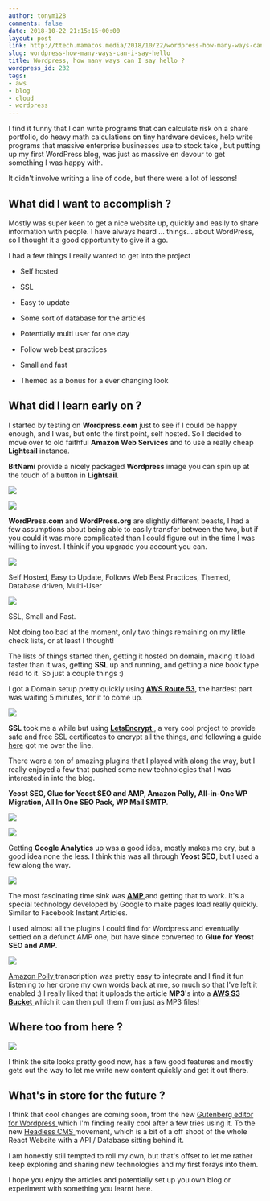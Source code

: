```yaml
---
author: tonym128
comments: false
date: 2018-10-22 21:15:15+00:00
layout: post
link: http://ttech.mamacos.media/2018/10/22/wordpress-how-many-ways-can-i-say-hello/
slug: wordpress-how-many-ways-can-i-say-hello
title: Wordpress, how many ways can I say hello ?
wordpress_id: 232
tags:
- aws
- blog
- cloud
- wordpress
---
```





I find it funny that I can write programs that can calculate risk on a share portfolio, do heavy math calculations on tiny hardware devices, help write programs that massive enterprise businesses use to stock take , but putting up my first WordPress blog, was just as massive en devour to get something I was happy with.







It didn't involve writing a line of code, but there were a lot of lessons!







## What did I want to accomplish ?







Mostly was super keen to get a nice website up, quickly and easily to share information with people. I have always heard ... things... about WordPress, so I thought it a good opportunity to give it a go.







I had a few things I really wanted to get into the project







  * Self hosted  

  * SSL  

  * Easy to update
  * Some sort of database for the articles
  * Potentially multi user for one day
  * Follow web best practices
  * Small and fast
  * Themed as a bonus for a ever changing look  







## What did I learn early on ?







I started by testing on **Wordpress.com** just to see if I could be happy enough, and I was, but onto the first point, self hosted. So I decided to move over to old faithful **Amazon Web Services** and to use a really cheap **Lightsail** instance.







**BitNami** provide a nicely packaged **Wordpress** image you can spin up at the touch of a button in **Lightsail**.







![](/images/2018/10/bitnamilogo.png)







![](/images/2018/10/lightsail.png)













**WordPress.com** and **WordPress.org** are slightly different beasts, I had a few assumptions about being able to easily transfer between the two, but if you could it was more complicated than I could figure out in the time I was willing to invest. I think if you upgrade you account you can.







![](/images/2018/10/check.png)







Self Hosted, Easy to Update, Follows Web Best Practices, Themed, Database driven, Multi-User  








![](/images/2018/10/Cross.png)







SSL, Small and Fast.













Not doing too bad at the moment, only two things remaining on my little check lists, or at least I thought!







The lists of things started then, getting it hosted on domain, making it load faster than it was, getting **SSL** up and running, and getting a nice book type read to it. So just a couple things :)







I got a Domain setup pretty quickly using **[AWS Route 53](https://aws.amazon.com/route53/)**, the hardest part was waiting 5 minutes, for it to come up.







![](/images/2018/10/lets.png)







**SSL** took me a while but using **[LetsEncrypt](https://letsencrypt.org/)**[ ](https://letsencrypt.org/), a very cool project to provide safe and free SSL certificates to encrypt all the things, and following a guide [here](https://medium.com/unicorn-supplies/ssl-for-aws-lightsail-wordpress-8053359a774f) got me over the line.







There were a ton of amazing plugins that I played with along the way, but I really enjoyed a few that pushed some new technologies that I was interested in into the blog.







**Yeost SEO, Glue for Yeost SEO and AMP, Amazon Polly, All-in-One WP Migration, All In One SEO Pack, WP Mail SMTP**.  








![](/images/2018/10/Analytics.png)







![](/images/2018/10/Analytics2.png)







Getting **Google Analytics** up was a good idea, mostly makes me cry, but a good idea none the less. I think this was all through **Yeost SEO**, but I used a few along the way.







![](/images/2018/10/AMP.png)







The most fascinating time sink was **[AMP](https://www.ampproject.org/)**[ ](https://www.ampproject.org/)and getting that to work. It's a special technology developed by Google to make pages load really quickly. Similar to Facebook Instant Articles. 







I used almost all the plugins I could find for Wordpress and eventually settled on a defunct AMP one, but have since converted to **Glue for Yeost SEO and AMP**.







![](/images/2018/10/Polly.png)







[Amazon Polly ](https://aws.amazon.com/polly/)transcription was pretty easy to integrate and I find it fun listening to her drone my own words back at me, so much so that I've left it enabled :) I really liked that it uploads the article **MP3**'s into a **[AWS S3 Bucket](https://aws.amazon.com/s3/)**[ ](https://aws.amazon.com/s3/)which it can then pull them from just as MP3 files!







## Where too from here ?





![](/images/2018/10/TTech.png)





I think the site looks pretty good now, has a few good features and mostly gets out the way to let me write new content quickly and get it out there.







## What's in store for the future ?







I think that cool changes are coming soon, from the new [Gutenberg editor for Wordpress ](https://wordpress.org/gutenberg/)which I'm finding really cool after a few tries using it. To the new [Headless CMS ](https://medium.com/tech-tajawal/why-headless-cms-is-becoming-so-popular-57d262b1e096)movement, which is a bit of a off shoot of the whole React Website with a API / Database sitting behind it.







I am honestly still tempted to roll my own, but that's offset to let me rather keep exploring and sharing new technologies and my first forays into them.







I hope you enjoy the articles and potentially set up you own blog or experiment with something you learnt here.







  




